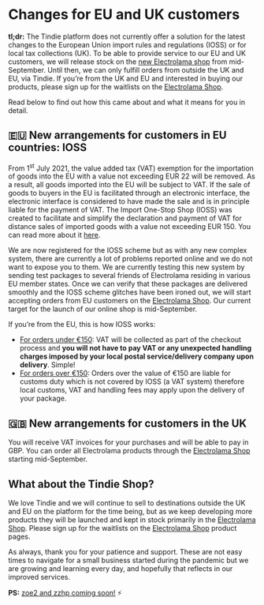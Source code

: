 # Changes for EU and UK customers

**tl;dr:** The Tindie platform does not currently offer a solution for the latest changes to the European Union import rules and regulations (IOSS) or for local tax collections (UK). To be able to provide service to our EU and UK customers, we will release stock on the [new Electrolama shop](https://shop.electrolama.com/) from mid-September. Until then, we can only fulfill orders from outside the UK and EU, via Tindie. If you’re from the UK and EU and interested in buying our products, please sign up for the waitlists on the [Electrolama Shop](https://shop.electrolama.com/).    

Read below to find out how this came about and what it means for you in detail.

## 🇪🇺  New arrangements for customers in EU countries: IOSS
From 1<sup>st</sup> July 2021, the value added tax (VAT) exemption for the importation of goods into the EU with a value not exceeding EUR 22 will be removed. As a result, all goods imported into the EU will be subject to VAT. If the sale of goods to buyers in the EU is facilitated through an electronic interface, the electronic interface is considered to have made the sale and is in principle liable for the payment of VAT. The Import One-Stop Shop (IOSS) was created to facilitate and simplify the declaration and payment of VAT for distance sales of imported goods with a value not exceeding EUR 150. You can read more about it [here](https://op.europa.eu/en/publication-detail/-/publication/77255bf8-65cd-11eb-aeb5-01aa75ed71a1/language-en/format-PDF/source-210200019). 

We are now registered for the IOSS scheme but as with any new complex system, there are currently a lot of problems reported online and we do not want to expose you to them. We are currently testing this new system by sending test packages to several friends of Electrolama residing in various EU member states. Once we can verify that these packages are delivered smoothly and the IOSS scheme glitches have been ironed out, we will start accepting orders from EU customers on the [Electrolama Shop](https://shop.electrolama.com/). Our current target for the launch of our online shop is mid-September.

If you’re from the EU, this is how IOSS works:

  - <ins>For orders under €150</ins>: VAT will be collected as part of the checkout process and **you will not have to pay VAT or any unexpected handling charges imposed by your local postal service/delivery company upon delivery**. Simple!
  - <ins>For orders over €150</ins>: Orders over the value of €150 are liable for customs duty which is not covered by IOSS (a VAT system) therefore local customs, VAT and handling fees may apply upon the delivery of your package.


## 🇬🇧  New arrangements for customers in the UK
You will receive VAT invoices for your purchases and will be able to pay in GBP.  You can order all Electrolama products through the [Electrolama Shop](https://shop.electrolama.com/) starting mid-September.


## What about the Tindie Shop?

We love Tindie and we will continue to sell to destinations outside the UK and EU on the platform for the time being, but as we keep developing more products they will be launched and kept in stock primarily in the [Electrolama Shop](https://shop.electrolama.com/). Please sign up for the waitlists on the [Electrolama Shop](https://shop.electrolama.com/) product pages.    

As always, thank you for your patience and support. These are not easy times to navigate for a small business started during the pandemic but we are growing and learning every day, and hopefully that reflects in our improved services.

**PS:** [zoe2 and zzhp coming soon!](https://twitter.com/electrolama/status/1427392516807184386) ⚡
